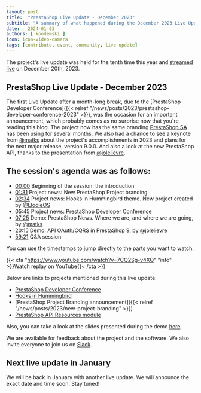 ```yaml
---
layout: post
title:  "PrestaShop Live Update - December 2023"
subtitle: "A summary of what happened during the December 2023 Live Update"
date:   2024-01-03
authors: [ kpodemski ]
icon: icon-video-camera
tags: [contribute, event, community, live-update]
---
```


The project's live update was held for the tenth time this year and [streamed live](https://www.youtube.com/watch?v=7CQ2Sg-v4XQ) on December 20th, 2023.

## PrestaShop Live Update - December 2023

The first Live Update after a month-long break, due to the [PrestaShop Developer Conference]({{< relref "/news/posts/2023/prestashop-developer-conference-2023" >}}), was the occasion for an important announcement, which probably comes as no surprise now that you're reading this blog. The project now has the same branding [PrestaShop SA](https://www.prestashop.com) has been using for several months. We also had a chance to see a keynote from [@matks](https://github.com/matks) about the project's accomplishments in 2023 and plans for the next major release, version 9.0.0. And also a look at the new PrestaShop API, thanks to the presentation from [@jolelievre](https://github.com/jolelievre).

## The session's agenda was as follows:

- [00:00](https://www.youtube.com/watch?v=7CQ2Sg-v4XQ) Beginning of the session: the introduction
- [01:31](https://youtu.be/7CQ2Sg-v4XQ?t=91) Project news: New PrestaShop Project branding
- [02:34](https://youtu.be/7CQ2Sg-v4XQ?t=154) Project news: Hooks in Hummingbird theme. New project created by [@ElodieOS](https://github.com/ElodieOS)
- [05:45](https://youtu.be/7CQ2Sg-v4XQ?t=345) Project news: PrestaShop Developer Conference
- [07:25](https://youtu.be/7CQ2Sg-v4XQ?t=445) Demo: PrestaShop News. Where we are, and where we are going, by [@matks](https://github.com/matks)
- [20:15](https://youtu.be/7CQ2Sg-v4XQ?t=1215) Demo: API OAuth/CQRS in PrestaShop 9, by [@jolelievre](https://github.com/jolelievre)
- [59:21](https://youtu.be/7CQ2Sg-v4XQ?t=3561) Q&A session

You can use the timestamps to jump directly to the parts you want to watch.

{{< cta "https://www.youtube.com/watch?v=7CQ2Sg-v4XQ" "info" >}}Watch replay on YouTube{{< /cta >}}

Below are links to projects mentioned during this live update:
- [PrestaShop Developer Conference](https://events.prestashop.com/prestashop-developer-conference/en)
- [Hooks in Hummingbird](https://github.com/PrestaShop/PrestaShop/discussions/34884)
- [PrestaShop Project Branding announcement]({{< relref "/news/posts/2023/new-project-branding" >}})
- [PrestaShop API Resources module](https://github.com/PrestaShop/ps_apiresources)

Also, you can take a look at the slides presented during the demo [here](https://docs.google.com/presentation/d/1jz1fMMney8MnVL3fG5sVD_To3DRQFoDCHbrkuoCQnn0/edit?usp=sharing).

We are available for feedback about the project and the software. We also invite everyone to join us on [Slack](https://www.prestashop-project.org/slack/).

## Next live update in January

We will be back in January with another live update. We will announce the exact date and time soon. Stay tuned!
